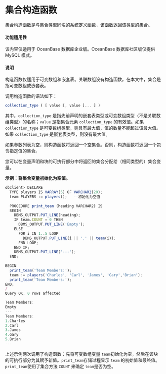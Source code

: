 集合构造函数 
===========================

集合构造函数是与集合类型同名的系统定义函数，该函数返回该类型的集合。

  <main id="notice" >
    <h4>功能适用性</h4>
    <p>该内容仅适用于 OceanBase 数据库企业版。OceanBase 数据库社区版仅提供 MySQL 模式。
  </main>

<main id="notice" type='explain'>
  <h4>说明</h4>
  <p>构造函数仅适用于可变数组和嵌套表。关联数组没有构造函数。在本文中，集合是指可变数组或嵌套表。</p>
</main>


调用构造函数的语法如下：

```javascript
collection_type ( [ value [, value ]... ] )
```



其中，`collection_type` 是指先前声明的嵌套表类型或可变数组类型（不是关联数组类型）的名称；`value` 是指集合元素 `collection_type` 的有效值。如果 `collection_type` 是可变数组类型，则具有最大值，值的数量不能超过该最大值。如果 `collection_type` 是嵌套表类型，则没有最大值。

如果参数列表为空，则构造函数将返回一个空集合。否则，构造函数将返回一个包含指定值的集合。

您可以在变量声明和块的可执行部分中将返回的集合分配给（相同类型的）集合变量。

**示例：将集合变量初始化为空值。** 

```javascript
obclient> DECLARE
  TYPE players IS VARRAY(5) OF VARCHAR2(20);   
  team PLAYERS := players();   --初始化为空值
  
  PROCEDURE print_team (heading VARCHAR2) IS
  BEGIN
    DBMS_OUTPUT.PUT_LINE(heading);
    IF team.COUNT = 0 THEN
      DBMS_OUTPUT.PUT_LINE('Empty');
    ELSE 
      FOR i IN 1..5 LOOP
        DBMS_OUTPUT.PUT_LINE(i || '.' || team(i));
      END LOOP;
    END IF;
    DBMS_OUTPUT.PUT_LINE('---'); 
  END;
  
BEGIN 
  print_team('Team Members:');
  team := players('Charles', 'Carl', 'James', 'Gary','Brian');
  print_team('Team Members:');
END;
/
Query OK, 0 rows affected 

Team Members:
Empty
---
Team Members:
1.Charles
2.Carl
3.James
4.Gary
5.Brian
---
```



上述示例两次调用了构造函数：先将可变数组变量 `team`​ 初始化为空，然后在该块的可执行部分为其赋予新值。​`print_team`​ 存储过程显示 `team` ​的初始值和最终值。​`print_team` ​使用了集合方法 ​`COUNT`​ 来确定 ​​`team`​ 是否为空。
